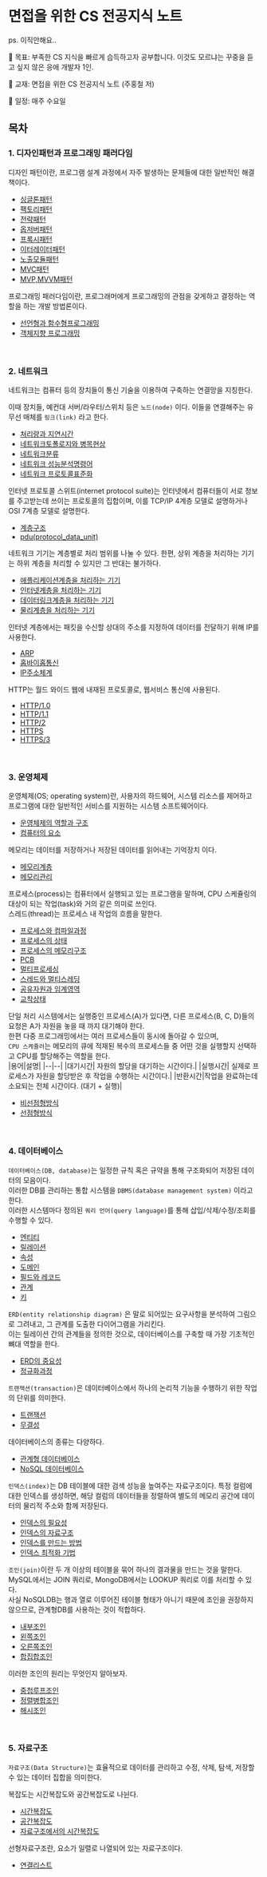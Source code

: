 # 면접을 위한 CS 전공지식 노트

ps. 이직안해요..

🐰 목표: 부족한 CS 지식을 빠르게 습득하고자 공부합니다. 이것도 모르냐는 꾸중을 듣고 싶지 않은 응애 개발자 1인.

🐰 교재: 면접을 위한 CS 전공지식 노트 (주홍철 저)

🐰 일정: 매주 수요일

## 목차

### 1. 디자인패턴과 프로그래밍 패러다임

디자인 패턴이란, 프로그램 설계 과정에서 자주 발생하는 문제들에 대한 일반적인 해결책이다.

- [싱글톤패턴](1장_디자인패턴과_프로그래밍패러다임/1.1_디자인패턴/1.1.1_싱글톤패턴.md)
- [팩토리패턴](1장_디자인패턴과_프로그래밍패러다임/1.1_디자인패턴/1.1.2_팩토리패턴.md)
- [전략패턴](1장_디자인패턴과_프로그래밍패러다임/1.1_디자인패턴/1.1.3_전략패턴.md)
- [옵저버패턴](1장_디자인패턴과_프로그래밍패러다임/1.1_디자인패턴/1.1.4_옵저버패턴.md)
- [프록시패턴](1장_디자인패턴과_프로그래밍패러다임/1.1_디자인패턴/1.1.5_프록시패턴.md)
- [이터레이터패턴](1장_디자인패턴과_프로그래밍패러다임/1.1_디자인패턴/1.1.6_이터레이터패턴.md)
- [노출모듈패턴](1장_디자인패턴과_프로그래밍패러다임/1.1_디자인패턴/1.1.7_노출모듈패턴.md)
- [MVC패턴](1장_디자인패턴과_프로그래밍패러다임/1.1_디자인패턴/1.1.8_MVC패턴.md)
- [MVP,MVVM패턴](1장_디자인패턴과_프로그래밍패러다임/1.1_디자인패턴/1.1.9_MVP,MVVM패턴.md)

프로그래밍 패러다임이란, 프로그래머에게 프로그래밍의 관점을 갖게하고 결정하는 역할을 하는 개발 방법론이다.

- [선언형과 함수형프로그래밍](1장_디자인패턴과_프로그래밍패러다임/1.2_프로그래밍패러다임/1.2.1_선언형과_함수형프로그래밍.md)
- [객체지향 프로그래밍](1장_디자인패턴과_프로그래밍패러다임/1.2_프로그래밍패러다임/1.2.2_객체지향프로그래밍.md)

<br />

### 2. 네트워크

네트워크는 컴퓨터 등의 장치들이 통신 기술을 이용하여 구축하는 연결망을 지칭한다.

이때 장치들, 예컨대 서버/라우터/스위치 등은 `노드(node)` 이다. 이들을 연결해주는 유무선 매체를 `링크(link)` 라고 한다.

- [처리량과 지연시간](2장_네트워크/2.1_네트워크의기초/2.1.1_처리량과지연시간.md)
- [네트워크토폴로지와 병목현상](2장_네트워크/2.1_네트워크의기초/2.1.2_네트워크토폴로지와_병목현상.md)
- [네트워크분류](2장_네트워크/2.1_네트워크의기초/2.1.3_네트워크분류.md)
- [네트워크 성능분석명령어](2장_네트워크/2.1_네트워크의기초/2.1.4_네트워크성능분석명령어.md)
- [네트워크 프로토콜표준화](2장_네트워크/2.1_네트워크의기초/2.1.5_네트워크프로토콜표준화.md)

인터넷 프로토콜 스위트(internet protocol suite)는 인터넷에서 컴퓨터들이 서로 정보를 주고받는데 쓰이는 프로토콜의 집합이며, 이를 TCP/IP 4계층 모델로 설명하거나 OSI 7계층 모델로 설명한다.

- [계층구조](2장_네트워크/2.2_TCPIP_4계층모델/2.2.1_계층구조.md)
- [pdu(protocol_data_unit)](2장_네트워크/2.2_TCPIP_4계층모델/2.2.2_PDU.md)

네트워크 기기는 계층별로 처리 범위를 나눌 수 있다. 한편, 상위 계층을 처리하는 기기는 하위 계층을 처리할 수 있지만 그 반대는 불가하다.

- [애플리케이션계층을 처리하는 기기](2장_네트워크/2.3_네트워크기기/2.3.2_애플리케이션_계층을_처리하는_기기.md)
- [인터넷계층을 처리하는 기기](2장_네트워크/2.3_네트워크기기/2.3.3_인터넷_계층을_처리하는_기기.md)
- [데이터링크계층을 처리하는 기기](2장_네트워크/2.3_네트워크기기/2.3.4_데이터링크_계층을_처리하는_기기.md)
- [물리계층을 처리하는 기기](2장_네트워크/2.3_네트워크기기/2.3.5_물리_계층을_처리하는_기기.md)

인터넷 계층에서는 패킷을 수신할 상대의 주소를 지정하여 데이터를 전달하기 위해 IP를 사용한다.

- [ARP](2장_네트워크/2.4_IP주소/2.4.1_ARP.md)
- [홉바이홉통신](2장_네트워크/2.4_IP주소/2.4.2_홉바이홉통신.md)
- [IP주소체계](2장_네트워크/2.4_IP주소/2.4.3_IP주소체계.md)

HTTP는 월드 와이드 웹에 내재된 프로토콜로, 웹서비스 통신에 사용된다.

- [HTTP/1.0](2장_네트워크/2.5_HTTP/2.5.1_HTTP_1.0.md)
- [HTTP/1.1](2장_네트워크/2.5_HTTP/2.5.2_HTTP_1.1.md)
- [HTTP/2](2장_네트워크/2.5_HTTP/2.5.3_HTTP_2.md)
- [HTTPS](2장_네트워크/2.5_HTTP/2.5.4_HTTPS.md)
- [HTTPS/3](2장_네트워크/2.5_HTTP/2.5.5_HTTP_3.md)

<br />

### 3. 운영체제

운영체제(OS; operating system)란, 사용자의 하드웨어, 시스템 리소스를 제어하고 프로그램에 대한 일반적인 서비스를 지원하는 시스템 소프트웨어이다.

- [운영체제의 역할과 구조](3장_운영체제/3.1_운영체제와컴퓨터/3.1.1_운영체제의_역할과_구조.md)
- [컴퓨터의 요소](3장_운영체제/3.1_운영체제와컴퓨터/3.1.2_컴퓨터의요소.md)

메모리는 데이터를 저장하거나 저장된 데이터를 읽어내는 기억장치 이다.

- [메모리계층](3장_운영체제/3.2_메모리/3.2.1_메모리계층.md)
- [메모리관리](3장_운영체제/3.2_메모리/3.2.2_메모리관리.md)

프로세스(process)는 컴퓨터에서 실행되고 있는 프로그램을 말하며, CPU 스케쥴링의 대상이 되는 작업(task)와 거의 같은 의미로 쓰인다.  
스레드(thread)는 프로세스 내 작업의 흐름을 말한다.

- [프로세스와 컴파일과정](3장_운영체제/3.3_프로세스와스레드/3.3.1_프로세스와컴파일과정.md)
- [프로세스의 상태](3장_운영체제/3.3_프로세스와스레드/3.3.2_프로세스의상태.md)
- [프로세스의 메모리구조](3장_운영체제/3.3_프로세스와스레드/3.3.3_프로세스의메모리구조.md)
- [PCB](3장_운영체제/3.3_프로세스와스레드/3.3.4_PCB.md)
- [멀티프로세싱](3장_운영체제/3.3_프로세스와스레드/3.3.5_멀티프로세싱.md)
- [스레드와 멀티스레딩](3장_운영체제/3.3_프로세스와스레드/3.3.6_스레드와_멀티스레딩.md)
- [공유자원과 임계영역](3장_운영체제/3.3_프로세스와스레드/3.3.7_공유자원과임계영역.md)
- [교착상태](3장_운영체제/3.3_프로세스와스레드/3.3.8_교착상태.md)

단일 처리 시스템에서는 실행중인 프로세스(A)가 있다면, 다른 프로세스(B, C, D)들의 요청은 A가 자원을 놓을 때 까지 대기해야 한다.  
한편 다중 프로그래밍에서는 여러 프로세스들이 동시에 돌아갈 수 있으며,  
`CPU 스케쥴러`는 메모리의 큐에 적재된 복수의 프로세스들 중 어떤 것을 실행할지 선택하고 CPU를 할당해주는 역할을 한다.  
|용어|설명|
|--|--|
|대기시간| 자원의 할당을 대기하는 시간이다.|
|실행시간| 실제로 프로세스가 자원을 할당받은 후 작업을 수행하는 시간이다.|
|반환시간|작업을 완료하는데 소요되는 전체 시간이다. (대기 + 실행)|

- [비선점형방식](3장_운영체제/3.4_CPU스케쥴링알고리즘/3.4.1_비선점형방식.md)
- [선점형방식](3장_운영체제/3.4_CPU스케쥴링알고리즘/3.4.2_선점형방식.md)

<br />

### 4. 데이터베이스

`데이터베이스(DB, database)`는 일정한 규칙 혹은 규약을 통해 구조화되어 저장된 데이터의 모음이다.  
이러한 DB를 관리하는 통합 시스템을 `DBMS(database management system)` 이라고 한다.  
이러한 시스템마다 정의된 `쿼리 언어(query language)`를 통해 삽입/삭제/수정/조회를 수행할 수 있다.

- [엔티티](4장_데이터베이스/4.1_데이터베이스의기본/4.1.1_엔터티.md)
- [릴레이션](4장_데이터베이스/4.1_데이터베이스의기본/4.1.2_릴레이션.md)
- [속성](4장_데이터베이스/4.1_데이터베이스의기본/4.1.3_속성.md)
- [도메인](4장_데이터베이스/4.1_데이터베이스의기본/4.1.4_도메인.md)
- [필드와 레코드](4장_데이터베이스/4.1_데이터베이스의기본/4.1.5_필드와레코드.md)
- [관계](4장_데이터베이스/4.1_데이터베이스의기본/4.1.6_관계.md)
- [키](4장_데이터베이스/4.1_데이터베이스의기본/4.1.7_키.md)

`ERD(entity relationship diagram)` 은 말로 되어있는 요구사항을 분석하여 그림으로 그려내고, 그 관계를 도출한 다이어그램을 가리킨다.  
이는 릴레이션 간의 관계들을 정의한 것으로, 데이터베이스를 구축할 때 가장 기초적인 뼈대 역할을 한다.

- [ERD의 중요성](4장_데이터베이스/4.2_ERD정규화과정/4.2.1_ERD의중요성.md)
- [정규화과정](4장_데이터베이스/4.2_ERD정규화과정/4.2.3_정규화과정.md)

`트랜잭션(transaction)`은 데이터베이스에서 하나의 논리적 기능을 수행하기 위한 작업의 단위를 의미한다.

- [트랜잭션](4장_데이터베이스/4.3_트랜잭션과무결성/4.3.1_트랜잭션.md)
- [무결성](4장_데이터베이스/4.3_트랜잭션과무결성/4.3.2_무결성.md)

데이터베이스의 종류는 다양하다.

- [관계형 데이터베이스](4장_데이터베이스/4.4_데이터베이스의종류/4.4.1_관계형_데이터베이스.md)
- [NoSQL 데이터베이스](4장_데이터베이스/4.4_데이터베이스의종류/4.4.2_NoSQL_데이터베이스.md)

`인덱스(index)`는 DB 테이블에 대한 검색 성능을 높여주는 자료구조이다. 특정 컬럼에 대한 인덱스를 생성하면, 해당 컬럼의 데이터들을 정렬하여 별도의 메모리 공간에 데이터의 물리적 주소와 함께 저장된다.

- [인덱스의 필요성](4장_데이터베이스/4.5_인덱스/4.5.1_인덱스의필요성.md)
- [인덱스의 자료구조](4장_데이터베이스/4.5_인덱스/4.5.2_인덱스의자료구조.md)
- [인덱스를 만드는 방법](4장_데이터베이스/4.5_인덱스/4.5.3_인덱스만드는방법.md)
- [인덱스 최적화 기법](4장_데이터베이스/4.5_인덱스/4.5.4_인덱스최적화기법.md)

`조인(join)`이란 두 개 이상의 테이블을 묶어 하나의 결과물을 만드는 것을 말한다.  
MySQL에서는 JOIN 쿼리로, MongoDB에서는 LOOKUP 쿼리로 이를 처리할 수 있다.  
사실 NoSQLDB는 행과 열로 이루어진 테이블 형태가 아니기 때문에 조인을 권장하지 않으므로, 관계형DB를 사용하는 것이 적합하다.

- [내부조인](4장_데이터베이스/4.6_조인의종류/4.6.1_내부조인.md)
- [왼쪽조인](4장_데이터베이스/4.6_조인의종류/4.6.2_왼쪽조인.md)
- [오른쪽조인](4장_데이터베이스/4.6_조인의종류/4.6.3_오른쪽조인.md)
- [합집합조인](4장_데이터베이스/4.6_조인의종류/4.6.4_합집합조인.md)

이러한 조인의 원리는 무엇인지 알아보자.

- [중첩루프조인](4장_데이터베이스/4.7_조인의원리/4.7.1_중첩루프조인.md)
- [정렬병합조인](4장_데이터베이스/4.7_조인의원리/4.7.2_정렬병합조인.md)
- [해시조인](4장_데이터베이스/4.7_조인의원리/4.7.3_해시조인.md)

<br />

### 5. 자료구조

`자료구조(Data Structure)`는 효율적으로 데이터를 관리하고 수정, 삭제, 탐색, 저장할 수 있는 데이터 집합을 의미한다.

복잡도는 시간복잡도와 공간복잡도로 나뉜다.

- [시간복잡도](5장_자료구조/5.1_복잡도/5.1.1_시간복잡도.md)
- [공간복잡도](5장_자료구조/5.1_복잡도/5.1.2_공간복잡도.md)
- [자료구조에서의 시간복잡도](5장_자료구조/5.1_복잡도/5.1.3_자료구조에서의_시간복잡도.md)

선형자료구조란, 요소가 일렬로 나열되어 있는 자료구조이다.

- [연결리스트](5장_자료구조/5.2_선형자료구조/5.2.1_연결리스트.md)
